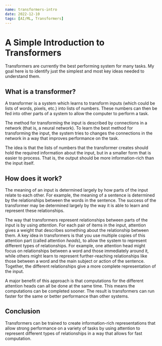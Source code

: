 ```yaml
---
name: transformers-intro
date: 2022-12-10
tags: [AI/ML, Transformers]
---
```


# A Simple Introduction to Transformers

Transformers are currently the best performing system for many tasks. My goal here is to identify just the simplest and most key ideas needed to understand them.

## What is a transformer?

A transformer is a system which learns to transform inputs (which could be lists of words, pixels, etc.) into lists of numbers. These numbers can then be fed into other parts of a system to allow the computer to perform a task.

The method for transforming the input is described by connections in a network (that is, a neural network). To learn the best method for transforming the input, the system tries to changes the connections in the network in a way that improves performance on the task.

The idea is that the lists of numbers that the transformer creates should hold the required information about the input, but in a smaller form that is easier to process. That is, the output should be more information-rich than the input itself.

## How does it work?

The meaning of an input is determined largely by how parts of the input relate to each other. For example, the meaning of a sentence is determined by the relationships between the words in the sentence. The success of the transformer may be determined largely by the way it is able to learn and represent these relationships.

The way that transformers represent relationships between parts of the input is by using _attention_. For each pair of items in the input, attention gives a weight that describes something about the relationship between them. A key idea in transformers is that you use multiple copies of this attention part (called attention _heads_), to allow the system to represent different types of relationships. For example, one attention head might focus on relationships between a word and those immediately around it, while others might learn to represent further-reaching relationships like those between a word and the main subject or action of the sentence. Together, the different relationships give a more complete representation of the input.

A major benefit of this approach is that computations for the different attention heads can all be done at the same time. This means the computations can be completed sooner. The result is transformers can run faster for the same or better performance than other systems.

## Conclusion

Transformers can be trained to create information-rich representations that allow strong performance on a variety of tasks by using attention to represent different types of relationships in a way that allows for fast computation.
